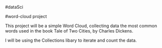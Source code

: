 #dataSci

#word-cloud project

This project will be a simple Word Cloud, collecting data the most common words used in the book Tale of Two Cities, by Charles Dickens.

I will be using the Collections libary to iterate and count the data.



